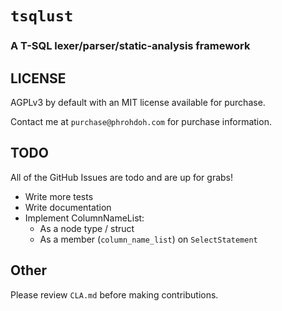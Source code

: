 # `tsqlust`

### A T-SQL lexer/parser/static-analysis framework

## LICENSE

AGPLv3 by default with an MIT license available for purchase.

Contact me at `purchase@phrohdoh.com` for purchase information.

## TODO

All of the GitHub Issues are todo and are up for grabs!

* Write more tests
* Write documentation
* Implement ColumnNameList:
    * As a node type / struct
    * As a member (`column_name_list`) on `SelectStatement`

## Other

Please review `CLA.md` before making contributions.